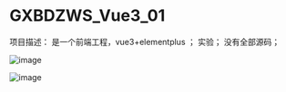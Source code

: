 # GXBDZWS_Vue3_01
项目描述： 
         是一个前端工程，vue3+elementplus  ； 实验； 没有全部源码；




![image](https://github.com/user-attachments/assets/1c827b0e-ee93-4410-b585-e47c120af7b7)

![image](https://github.com/user-attachments/assets/539da5f8-6f26-474b-ad3c-cdb16aa6d1ed)

